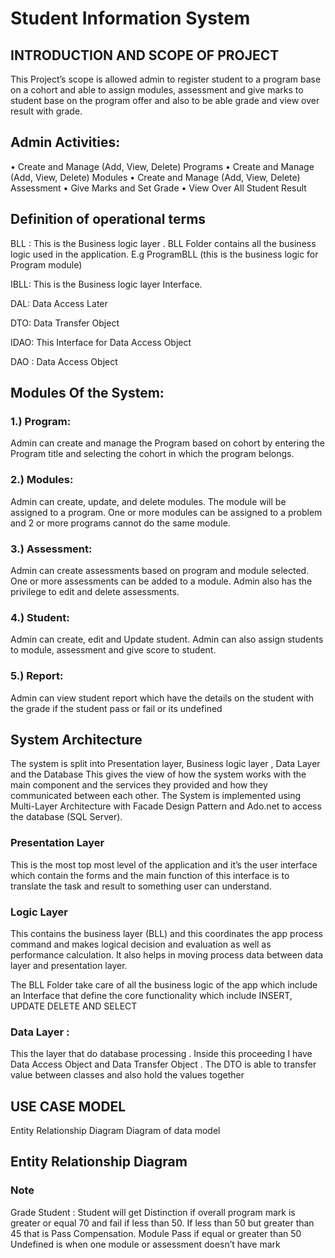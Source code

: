 
# Student Information System

## INTRODUCTION AND SCOPE OF PROJECT
This Project’s scope is allowed admin to register student to a program base on a cohort and able to assign modules, assessment and give marks to student base on the program offer and also to be able grade and view over result with grade.

## Admin Activities:

• Create and Manage (Add, View, Delete) Programs
• Create and Manage (Add, View, Delete) Modules
• Create and Manage (Add, View, Delete) Assessment
• Give Marks and Set Grade
• View Over All Student Result

## Definition of operational terms

BLL : This is the Business logic layer . BLL Folder contains all the business logic used in the application. E.g ProgramBLL (this is the business logic for Program module)

IBLL: This is the Business logic layer Interface.

DAL: Data Access Later

DTO: Data Transfer Object

IDAO: This Interface for Data Access Object

DAO : Data Access Object


## Modules Of the System:

### 1.) Program:

Admin can create and manage the Program based on cohort by entering the Program title and selecting the cohort in which the program belongs.

### 2.) Modules:
Admin can create, update, and delete modules. The module will be assigned to a program. One or more modules can be assigned to a problem and 2 or more programs cannot do the same module.

### 3.) Assessment:
Admin can create assessments based on program and module selected. One or more assessments can be added to a module. Admin also has the privilege to edit and delete assessments.

### 4.) Student:
Admin can create, edit and Update student. Admin can also assign students to module, assessment and give score to student.

### 5.) Report:
Admin can view student report which have the details on the student with the grade if the student pass or fail or its undefined


## System Architecture

The system is split into Presentation layer, Business logic layer , Data Layer and the Database
This gives the view of how the system works with the main component and the services they provided and how they communicated between each other.
The System is implemented using Multi-Layer Architecture with Facade Design Pattern and Ado.net to access the database (SQL Server).


### Presentation Layer
This is the most top most level of the application and it’s the user interface which contain the forms and the main function of this interface is to translate the task and result to something user can understand.

### Logic Layer
This contains the business layer (BLL) and this coordinates the app process command and makes logical decision and evaluation as well as performance calculation. It also helps in moving process data between data layer and presentation layer.

The BLL Folder take care of all the business logic of the app which include an Interface that define the core functionality which include INSERT, UPDATE DELETE AND SELECT

### Data Layer :
This the layer that do database processing .
Inside this proceeding I have Data Access Object and Data Transfer Object .
The DTO is able to transfer value between classes and also hold the values together

## USE CASE MODEL
Entity Relationship Diagram
Diagram of data model


## Entity Relationship Diagram


### Note
Grade Student : Student will get Distinction if overall program mark is greater or equal 70 and fail if less than 50.
If less than 50 but greater than 45 that is Pass Compensation.
Module Pass if equal or greater than 50
Undefined is when one module or assessment doesn’t have mark